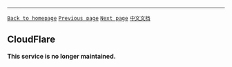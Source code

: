 ------
[`Back to homepage`](en.md)    [`Previous page`](recaptcha_app.md)      [`Next page`](incapsula.md) [`中文文档`](../zh-CN/cloudflare.md)
## CloudFlare
**This service is no longer maintained.**
